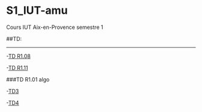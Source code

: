 # S1_IUT-amu
Cours IUT Aix-en-Provence semestre 1


##TD:

______

-[TD R1.08](https://github.com/killbib-coder/S1_IUT-amu/blob/main/TD/R108_Makssoud)

-[TD R1.11](https://github.com/killbib-coder/S1_IUT-amu/blob/main/TD/R111_Salou)

###TD R1.01 algo

-[TD3](https://github.com/killbib-coder/S1_IUT-amu/blob/main/TD/Algo/TD3_R1.01.algo)

-[TD4](https://github.com/killbib-coder/S1_IUT-amu/blob/main/TD/Algo/TD4_R1.01.algo)

